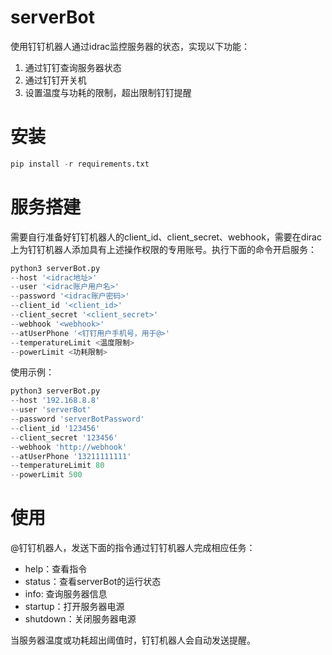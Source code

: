 # serverBot

使用钉钉机器人通过idrac监控服务器的状态，实现以下功能：

1. 通过钉钉查询服务器状态
2. 通过钉钉开关机
3. 设置温度与功耗的限制，超出限制钉钉提醒

# 安装

```python
pip install -r requirements.txt
```

# 服务搭建

需要自行准备好钉钉机器人的client_id、client_secret、webhook，需要在dirac上为钉钉机器人添加具有上述操作权限的专用账号。执行下面的命令开启服务：

```python
python3 serverBot.py 
--host '<idrac地址>' 
--user '<idrac账户用户名>' 
--password '<idrac账户密码>' 
--client_id '<client_id>' 
--client_secret '<client_secret>' 
--webhook '<webhook>' 
--atUserPhone '<钉钉用户手机号，用于@>'
--temperatureLimit <温度限制>
--powerLimit <功耗限制>
```

使用示例：

```python
python3 serverBot.py 
--host '192.168.8.8' 
--user 'serverBot' 
--password 'serverBotPassword' 
--client_id '123456' 
--client_secret '123456' 
--webhook 'http://webhook' 
--atUserPhone '13211111111'
--temperatureLimit 80
--powerLimit 500
```

# 使用

@钉钉机器人，发送下面的指令通过钉钉机器人完成相应任务：

* help：查看指令
* status：查看serverBot的运行状态
* info: 查询服务器信息
* startup：打开服务器电源
* shutdown：关闭服务器电源

当服务器温度或功耗超出阈值时，钉钉机器人会自动发送提醒。
